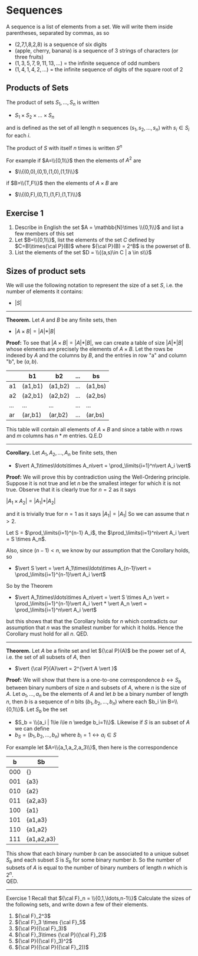 # Sequences

A sequence is a list of elements from a set.
We will write them inside parentheses, separated by commas, as so

* (2,7,1,8,2,8)  is a sequence of six digits
* (apple, cherry, banana) is a sequence of 3 strings of characters (or three fruits)
* $(1,3,5,7,9,11,13,\ldots)$  = the infinite sequence of odd numbers
* $(1,4,1,4,2,\ldots)$ = the infinite sequence of digits of the square root of 2

## Products of Sets
The product of sets $S_1,\ldots,S_n$ is written
* $S_1\times S_2 \times \ldots \times S_n$

and is defined as the set of all length n sequences $(s_1,s_2,\ldots,s_n)$ with $s_i\in S_i$ for each $i$.

The product of $S$ with itself $n$ times is written $S^n$

For example if $A=\\{0,1\\}$ then the elements of $A^2$ are
* $\\{(0,0),(0,1),(1,0),(1,1)\\}$

if $B=\\{T,F\\}$ then the elements of $A\times B$ are
* $\\{(0,F),(0,T),(1,F),(1,T)\\}$

## Exercise 1
1. Describe in English the set $A = \mathbb{N}\times \\{0,1\\}$ and list a few members of this set
2. Let $B=\\{0,1\\}$, list the elements of the set $C$ defined by $C=B\\times{\cal P}(B)$
    where ${\cal P}(B) = 2^B$ is the powerset of B.
3. List the elements of the set $D = \\{(a,s)\in C | a \in s\\}$

## Sizes of product sets
We will use the following notation to represent the size of a set $S$, i.e. the number of elements it contains:
* $\vert S \vert$

---

**Theorem.** Let $A$ and $B$ be any finite sets, then
* $\vert A\times B\vert = \vert A \vert * \vert B \vert$

**Proof:** To see that  $\vert A\times B\vert = \vert A \vert * \vert B \vert$, we can
create a table of size $\vert A \vert * \vert B \vert$ whose elements are precisely the
elements of $A\times B$. Let the rows be indexed by $A$ and the columns by $B$, and the
entries in row "a" and column "b", be $(a,b)$. 

|| b1 | b2 | ... | bs |
|--- | ---  | --- | --- | --- |
| a1 | (a1,b1) | (a1,b2) | ... | (a1,bs) |
| a2 | (a2,b1) | (a2,b2) | ... | (a2,bs) |
| ... | ... | ... |  ...| ... |
| ar | (ar,b1) | (ar,b2) |  ... | (ar,bs) |


This table will contain all elements of $A\times B$
and since a table with $n$ rows and $m$ columns has $n * m$ entries. Q.E.D

--- 
**Corollary.** Let $A_1,A_2,\ldots,A_n$ be finite sets, then
* $\vert A_1\times\ldots\times A_n\vert = \prod_\limits{i=1}^n\vert A_i \vert$

**Proof:** 
We will prove this by contradiction using the Well-Ordering principle.
Suppose it is not true and let $n$ be the smallest integer for which it is not true.
Observe that it is clearly true for $n=2$ as it says 

$\vert A_1\times A_2\vert = \vert A_1\vert * \vert A_2\vert$

and it is trivially true for $n=1$ as it says $\vert A_1 \vert = \vert A_1 \vert$
So we can assume that $n\gt 2$.

Let S = $\prod_\limits{i=1}^{n-1} A_i$, the 
$\prod_\limits{i=1}^n\vert A_i \vert = S \times A_n$.

Also, since $(n-1) \lt n$, we know by our assumption that the Corollary holds, so
* $\vert S \vert = \vert A_1\times\ldots\times A_{n-1}\vert = \prod_\limits{i=1}^{n-1}\vert A_i \vert$

So by the Theorem
* $\vert A_1\times\ldots\times A_n\vert = \vert S \times A_n \vert
   = \prod_\limits{i=1}^{n-1}\vert A_i \vert  * \vert A_n \vert = \prod_\limits{i=1}^n\vert A_i \vert$

but this shows that that the Corollary holds for $n$ 
which contradicts our assumption that $n$ was the smallest number for which it holds. 
Hence the Corollary must hold for all $n$. QED.

---

**Theorem.** Let $A$ be a finite set and let ${\cal P}(A)$ be the power set of $A$, i.e. the set of all subsets of $A$, then
* $\vert {\cal P}(A)\vert = 2^{\vert A \vert }$

**Proof:** We will show that there is a one-to-one correspondence $b \leftrightarrow S_b$
between binary numbers of size $n$ and subsets of $A$, where $n$ is the size of $A$. 
Let $a_1,\ldots,a_n$ be the elements of $A$ and let $b$ be a binary number of length $n$,
then $b$ is a sequence of $n$ bits $(b_1,b_2,\ldots,b_n)$ where each $b_i \in B=\\{0,1\\}$.
Let $S_b$ be the set 
* $S_b = \\{a_i | 1\le i\le n \wedge b_i=1\\}$.
Likewise if $S$ is an subset of $A$ we can define
* $b_S = (b_1,b_2,\ldots,b_n)$ where $b_i=1 \leftrightarrow a_i\in S$

For example let $A=\\{a_1,a_2,a_3\\}$, then here is the correspondence

|b | Sb |
| --- | --- |
| 000 | {} |
| 001 | {a3} |
| 010 | {a2} |
| 011 | {a2,a3} |
| 100 | {a1} |
| 101 | {a1,a3} |
| 110 | {a1,a2} |
| 111 | {a1,a2,a3} |


This show that each binary number $b$ can be associated to a unique subset $S_b$
and each subset $S$ is $S_b$ for some binary number $b$. So the number of subsets of $A$
is equal to the number of binary numbers of length $n$ which is $2^n$.  
QED.

---

Exercise 1
Recall that ${\cal F}_n = \\{0,1,\ldots,n-1\\}$
Calculate the sizes of the following sets, and write down a few of their elements.
1. ${\cal F}_2^3$
2. ${\cal F}_3 \times {\cal F}_5$
3. ${\cal P}({\cal F}_3)$
4. ${\cal F}_3\times {\cal P}({\cal F}_2)$
5. ${\cal P}({\cal F}_3)^2$
6. ${\cal P}({\cal P}({\cal F}_2))$










